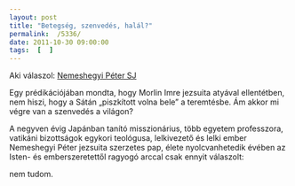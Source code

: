 ```yaml
---
layout: post
title: "Betegség, szenvedés, halál?"
permalink:  /5336/ 
date: 2011-10-30 09:00:00
tags:  [  ] 
---
```

Aki válaszol: <a href="http://hu.wikipedia.org/wiki/Nemeshegyi_P%C3%A9ter">Nemeshegyi Péter SJ</a>



<!--break-->

Egy prédikációjában mondta, hogy Morlin Imre jezsuita atyával ellentétben, nem hiszi, hogy a Sátán&nbsp;„piszkított volna bele” a teremtésbe. Ám akkor mi végre van a szenvedés a világon?

A negyven évig Japánban tanító misszionárius, több egyetem professzora, vatikáni bizottságok egykori teológusa, lelkivezető és lelki ember Nemeshegyi Péter jezsuita szerzetes pap, élete nyolcvanhetedik évében az Isten- és emberszeretettől ragyogó arccal csak ennyit válaszolt:

<p >nem tudom.</p>